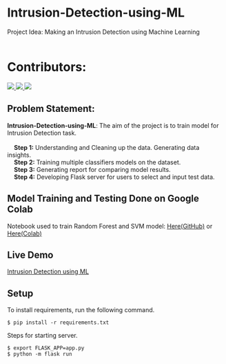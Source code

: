 # Intrusion-Detection-using-ML
Project Idea: Making an Intrusion Detection using Machine Learning<br/><br/>
# Contributors:<br/>
<a href="https://github.com/DhruvBhirud/Intrusion-Detection-System-using-ML/graphs/contributors">
  <img src="https://contrib.rocks/image?repo=DhruvBhirud/Intrusion-Detection-System-using-ML" />
</a>
<a href="https://github.com/powar02vaishnavi/IntrusionDetectionSystem/graphs/contributors">
  <img src="https://contrib.rocks/image?repo=powar02vaishnavi/IntrusionDetectionSystem" />
</a>
<a href="https://github.com/GaLaCtO-NaMiKaZe/Intrusion-Detection-System/graphs/contributors">
  <img src="https://contrib.rocks/image?repo=GaLaCtO-NaMiKaZe/Intrusion-Detection-System" />
</a>
<br>
<!-- &nbsp;  &nbsp;  **1.** <img src="https://contrib.rocks/image?repo=DhruvBhirud/Intrusion-Detection-System-using-ML" /> [Dhruv Bhirud](https://github.com/DhruvBhirud)<br/>
&nbsp;  &nbsp;  **2.** <img src="https://contrib.rocks/image?repo=powar02vaishnavi/IntrusionDetectionSystem" /> [Vaishnavi Powar](https://github.com/powar02vaishnavi)<br/>
&nbsp;  &nbsp;  **3.** <img src="https://contrib.rocks/image?repo=GaLaCtO-NaMiKaZe/Intrusion-Detection-System" /> [Ariful Hauqe Mollah](https://github.com/GaLaCtO-NaMiKaZe)<br/> -->

## **Problem Statement:** <br/>
**Intrusion-Detection-using-ML**: The aim of the project is to train model for Intrusion Detection task.
<br/><br/>
&nbsp;  &nbsp;  **Step 1:** Understanding and Cleaning up the data. Generating data insights.<br/>
&nbsp;  &nbsp;  **Step 2:** Training multiple classifiers models on the dataset.<br/>
&nbsp;  &nbsp;  **Step 3:** Generating report for comparing model results.<br/>
&nbsp;  &nbsp;  **Step 4:** Developing Flask server for users to select and input test data.

## Model Training and Testing Done on Google Colab
Notebook used to train Random Forest and SVM model: [Here(GitHub)](IDS_model_train.ipynb) or [Here(Colab)](https://colab.research.google.com/drive/11kv-N8lCQcjN3qSohgnwEZKdtgsGaO9r?usp=sharing) <br/>

## Live Demo
[Intrusion Detection using ML](https://ids.onrender.com/)

## Setup
To install requirements, run the following command.<br/>
```
$ pip install -r requirements.txt
```
Steps for starting server.
```
$ export FLASK_APP=app.py
$ python -m flask run
```
